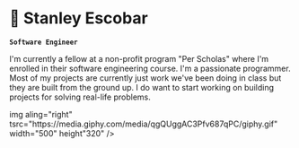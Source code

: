 # 🧮 Stanley Escobar

**`Software Engineer`**

I'm currently a fellow at a non-profit program "Per Scholas" where I'm enrolled in their software engineering course. I'm a passionate programmer. Most of my projects are currently just work we've been doing in class but they are built from the ground up. I do want to start working on building projects for solving real-life problems.

<p>img aling="right" tsrc="https://media.giphy.com/media/qgQUggAC3Pfv687qPC/giphy.gif" width="500" height"320" /></p>
